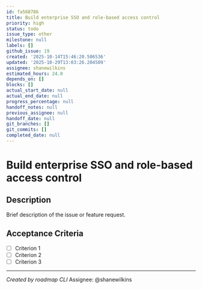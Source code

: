 ```yaml
---
id: fa568786
title: Build enterprise SSO and role-based access control
priority: high
status: todo
issue_type: other
milestone: null
labels: []
github_issue: 19
created: '2025-10-14T15:46:20.506536'
updated: '2025-10-29T13:03:26.204509'
assignee: shanewilkins
estimated_hours: 24.0
depends_on: []
blocks: []
actual_start_date: null
actual_end_date: null
progress_percentage: null
handoff_notes: null
previous_assignee: null
handoff_date: null
git_branches: []
git_commits: []
completed_date: null
---
```


# Build enterprise SSO and role-based access control

## Description

Brief description of the issue or feature request.

## Acceptance Criteria

- [ ] Criterion 1
- [ ] Criterion 2
- [ ] Criterion 3

---
*Created by roadmap CLI*
Assignee: @shanewilkins